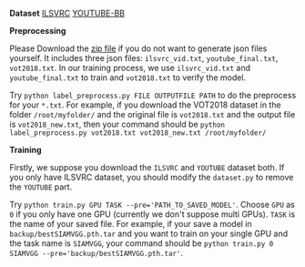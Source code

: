 **Dataset**
[ILSVRC](http://bvisionweb1.cs.unc.edu/ilsvrc2015/download-videos-3j16.php)
[YOUTUBE-BB](https://github.com/mbuckler/youtube-bb)

**Preprocessing**

Please Download the [zip file](https://drive.google.com/open?id=13aC_2stCEU0VoiIpp6wgudenUSVye74b) if you do not want to generate json files yourself. It includes three json files: `ilsvrc_vid.txt`, `youtube_final.txt`, `vot2018.txt`. In our training process, we use `ilsvrc_vid.txt` and `youtube_final.txt` to train and `vot2018.txt` to verify the model.

Try `python label_preprocess.py FILE OUTPUTFILE PATH` to do the preprocess for your `*.txt`. For example, if you download the VOT2018 dataset in the folder `/root/myfolder/` and the original file is `vot2018.txt` and the output file is `vot2018_new.txt`, then your command should be `python label_preprocess.py vot2018.txt vot2018_new.txt /root/myfolder/`

**Training**

Firstly, we suppose you download the `ILSVRC` and `YOUTUBE` dataset both. If you only have ILSVRC dataset, you should modify the `dataset.py` to remove the `YOUTUBE` part.

Try `python train.py GPU TASK --pre='PATH_TO_SAVED_MODEL'`. Choose `GPU` as `0` if you only have one GPU (currently we don't suppose multi GPUs). `TASK` is the name of your saved file. For example, if your save a model in `backup/bestSIAMVGG.pth.tar` and you want to train on your single GPU and the task name is `SIAMVGG`, your command should be `python train.py 0 SIAMVGG --pre='backup/bestSIAMVGG.pth.tar'`.
